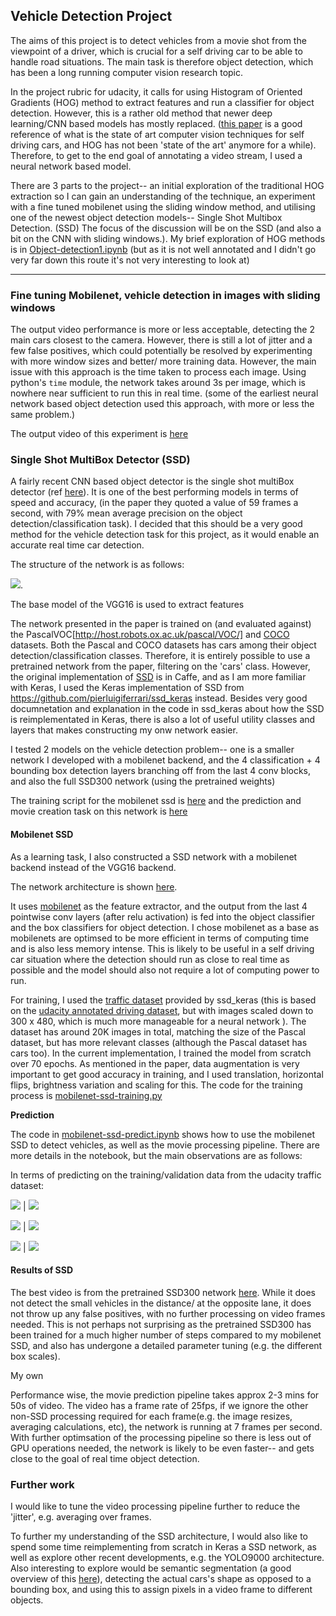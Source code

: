 ## Vehicle Detection Project

The aims of this project is to detect vehicles from a movie shot from the viewpoint of a driver, which is crucial for a self
driving car to be able to handle road situations. The main task is therefore object detection, which has been a long running computer
vision research topic.

In the project rubric for udacity, it calls for using Histogram of Oriented Gradients (HOG) method to extract features and
run a classifier for object detection. However, this is a rather old method that newer deep learning/CNN based models has mostly replaced.
([this paper](http://arxiv.org/abs/1704.05519) is a good reference of what is the state of art computer vision techniques for self driving cars, and HOG has not been 'state of the art' anymore for a while).
Therefore, to get to the end goal of annotating a video stream, I used a neural network based model.

There are 3 parts to the project-- an initial exploration of the traditional HOG extraction so I can gain an understanding of the technique, an experiment with a fine tuned mobilenet using the sliding window method, and utilising one of the newest object
detection models-- Single Shot Multibox Detection. (SSD) The focus of the discussion will be on the SSD (and also a bit on the CNN with sliding windows.). My brief exploration of HOG methods is in [Object-detection1.ipynb](https://github.com/wwymak/udacity-selfdrivingcar-nd/blob/master/CarND-Vehicle-Detection/Object-detection1.ipynb) (but as it is not well annotated and I didn't go very far down this route it's not very interesting to look at)

---

### Fine tuning Mobilenet, vehicle detection in images with sliding windows

The output video performance is more or less acceptable, detecting the 2 main cars closest to the camera. However, there is still
a lot of jitter and a few false positives, which could potentially be resolved by experimenting with more window sizes and better/
more training data. However, the main issue with this approach is the time taken to process each image. Using python's `time` module, the network takes around 3s per image, which is nowhere near sufficient to run this in real time. (some of the earliest neural network based object detection used this approach, with more or less the same problem.)

The output video of this experiment is [here](https://github.com/wwymak/udacity-selfdrivingcar-nd/blob/master/CarND-Vehicle-Detection/outvideo_mobilenet_full.mp4)

### Single Shot MultiBox Detector (SSD)

A fairly recent CNN based object detector is the single shot multiBox detector (ref [here](https://arxiv.org/abs/1512.02325)). It is
one of the best performing models in terms of speed and accuracy, (in the paper they quoted a value of 59 frames a second, with 79% mean average precision on the object detection/classification task). I decided that this should be a very good method for the
vehicle detection task for this project, as it would enable an accurate real time car detection.

The structure  of the network is as follows:

![](https://github.com/wwymak/udacity-selfdrivingcar-nd/blob/master/CarND-Vehicle-Detection/examples/SSD_architecture.png).

The base model of the VGG16 is used to extract features

The network presented in the paper is trained on (and evaluated against) the PascalVOC[http://host.robots.ox.ac.uk/pascal/VOC/]
and [COCO](http://cocodataset.org/) datasets. Both the Pascal and COCO datasets has cars among their object detection/classification classes. Therefore, it is entirely possible to use a pretrained network from the paper, filtering on the 'cars' class. However,
the original implementation of [SSD](https://github.com/weiliu89/caffe/tree/ssd) is in Caffe, and as I am more familiar with Keras, I used the Keras implementation of
SSD from  https://github.com/pierluigiferrari/ssd_keras instead. Besides very good documnetation and explanation in the code in ssd_keras about how the SSD is reimplementated in Keras, there is also a lot of useful utility classes and layers that makes constructing my onw network easier.

I tested 2 models on the vehicle detection problem-- one is a smaller network I developed with a mobilenet backend, and the
4 classification + 4 bounding box detection layers branching off from the last 4 conv blocks, and also the full SSD300 network
(using the pretrained weights)

The training script for the mobilenet ssd is [here](https://github.com/wwymak/udacity-selfdrivingcar-nd/blob/master/CarND-Vehicle-Detection/mobilenet-ssd-training.py) and the
prediction and movie creation task on this network is [here](https://github.com/wwymak/udacity-selfdrivingcar-nd/blob/master/CarND-Vehicle-Detection/mobilenet-ssd-predict.ipynb)

#### Mobilenet SSD
As a learning task, I also constructed a SSD network with a mobilenet backend instead of the VGG16 backend.  

The network architecture is shown [here](https://github.com/wwymak/udacity-selfdrivingcar-nd/blob/master/CarND-Vehicle-Detection/mobilenet-architecture.md).

It uses [mobilenet](https://arxiv.org/pdf/1704.04861.pdf) as the feature extractor, and the output from the last 4 pointwise conv layers (after relu activation) is fed into the object classifier and the box classifiers for object detection. I chose mobilenet as
a base as mobilenets are optimsed to be more efficient in terms of computing time and is also less memory intense. This is
likely to be useful in a self driving car situation where the detection should run as close to real time as possible and the
model should also not require a lot of computing power to run.

For training, I used the [traffic dataset](https://drive.google.com/file/d/0B0WbA4IemlxlT1IzQ0U1S2xHYVU/view?usp=sharing) provided by ssd_keras (this is based on the [udacity annotated driving dataset](https://github.com/udacity/self-driving-car/tree/master/annotations), but with images scaled down to 300 x 480, which is
much more manageable for a neural network ). The dataset has around 20K images in total, matching
the size of the Pascal dataset, but has more relevant classes (although the Pascal dataset has cars too).
In the current implementation, I trained the model from scratch over 70 epochs. As mentioned in the paper, data augmentation is
very important to get good accuracy in training, and I used translation, horizontal flips, brightness variation and scaling for this.
The code for the training process is [mobilenet-ssd-training.py](https://github.com/wwymak/udacity-selfdrivingcar-nd/blob/master/CarND-Vehicle-Detection/mobilenet-ssd-training.py)

**Prediction**

The code in [mobilenet-ssd-predict.ipynb](https://github.com/wwymak/udacity-selfdrivingcar-nd/blob/master/CarND-Vehicle-Detection/mobilenet-ssd-predict.ipynb) shows how to use the mobilenet SSD to detect vehicles, as well as the movie processing pipeline. There are more details in the notebook, but the main observations are as follows:

In terms of predicting on the training/validation data from the udacity traffic dataset:

![](https://github.com/wwymak/udacity-selfdrivingcar-nd/blob/master/CarND-Vehicle-Detection/output_images/test1_predicted.jpg)  | ![](https://github.com/wwymak/udacity-selfdrivingcar-nd/blob/master/CarND-Vehicle-Detection/output_images/test2_predicted.jpg)   

![](https://github.com/wwymak/udacity-selfdrivingcar-nd/blob/master/CarND-Vehicle-Detection/output_images/test3_predicted.jpg)  | ![](https://github.com/wwymak/udacity-selfdrivingcar-nd/blob/master/CarND-Vehicle-Detection/output_images/test4_predicted.jpg)   

![](https://github.com/wwymak/udacity-selfdrivingcar-nd/blob/master/CarND-Vehicle-Detection/output_images/test5_predicted.jpg)  | ![](https://github.com/wwymak/udacity-selfdrivingcar-nd/blob/master/CarND-Vehicle-Detection/output_images/test6_predicted.jpg)   

#### Results of SSD

The best video is from the pretrained SSD300 network [here](https://github.com/wwymak/udacity-selfdrivingcar-nd/blob/master/CarND-Vehicle-Detection/ssd_300_v1.mp4). While it does not detect the small vehicles in the distance/ at the opposite lane, it does not throw up any false positives, with no further processing on video frames needed. This is not perhaps not surprising as the pretrained SSD300 has been trained for a much higher number of steps
compared to my mobilenet SSD, and also has undergone a detailed parameter tuning (e.g. the different box scales).

My own

Performance wise, the movie prediction pipeline takes approx 2-3 mins for 50s of video. The video has a frame rate of 25fps, if we ignore the other non-SSD processing required for each frame(e.g. the image resizes, averaging calculations, etc), the network is
running at 7 frames per second. With further optimsation of the processing pipeline so there is less out of GPU operations
needed, the network is likely to be even faster-- and gets close to the goal of real time object detection.


### Further work
I would like to tune the video processing pipeline further to reduce the 'jitter', e.g. averaging over frames.

To further my understanding of the SSD architecture, I would also like to spend some time reimplementing from scratch in Keras
a SSD network, as well as explore other recent developments, e.g. the YOLO9000 architecture. Also interesting to explore
would be semantic segmentation (a good overview of this [here](http://blog.qure.ai/notes/semantic-segmentation-deep-learning-review)), detecting the actual cars's shape as opposed to a bounding box, and using this to assign pixels in a video frame to different
objects.
